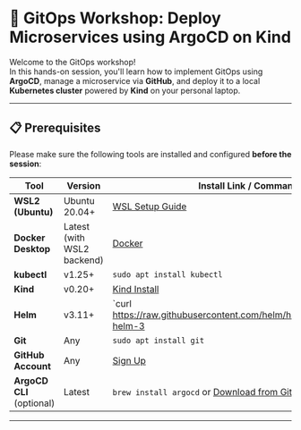 # 🚀 GitOps Workshop: Deploy Microservices using ArgoCD on Kind

Welcome to the GitOps workshop!  
In this hands-on session, you'll learn how to implement GitOps using **ArgoCD**, manage a microservice via **GitHub**, and deploy it to a local **Kubernetes cluster** powered by **Kind** on your personal laptop.

---

## 📋 Prerequisites

Please make sure the following tools are installed and configured **before the session**:

| Tool                  | Version                    | Install Link / Command                                                                 |
| --------------------- | -------------------------- | -------------------------------------------------------------------------------------- |
| **WSL2 (Ubuntu)**     | Ubuntu 20.04+              | [WSL Setup Guide](https://learn.microsoft.com/en-us/windows/wsl/install)               |
| **Docker Desktop**    | Latest (with WSL2 backend) | [Docker](https://www.docker.com/products/docker-desktop)                               |
| **kubectl**           | v1.25+                     | `sudo apt install kubectl`                                                             |
| **Kind**              | v0.20+                     | [Kind Install](https://kind.sigs.k8s.io/docs/user/quick-start/#installation)           |
| **Helm**              | v3.11+                     | `curl https://raw.githubusercontent.com/helm/helm/main/scripts/get-helm-3 | bash`      |
| **Git**               | Any                        | `sudo apt install git`                                                                 |
| **GitHub Account**    | Any                        | [Sign Up](https://github.com)                                                          |
| **ArgoCD CLI** (optional) | Latest                 | `brew install argocd` or [Download from GitHub](https://github.com/argoproj/argo-cd/releases) |

---
